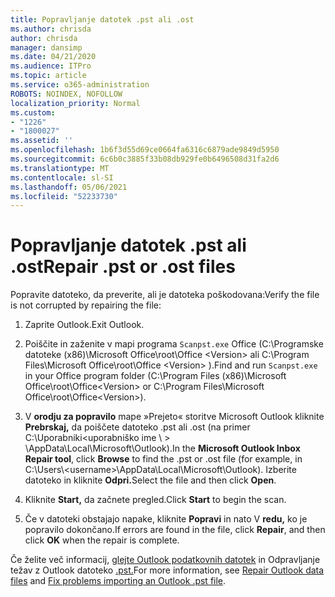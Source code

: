 ```yaml
---
title: Popravljanje datotek .pst ali .ost
ms.author: chrisda
author: chrisda
manager: dansimp
ms.date: 04/21/2020
ms.audience: ITPro
ms.topic: article
ms.service: o365-administration
ROBOTS: NOINDEX, NOFOLLOW
localization_priority: Normal
ms.custom:
- "1226"
- "1800027"
ms.assetid: ''
ms.openlocfilehash: 1b6f3d55d69ce0664fa6316c6879ade9849d5950
ms.sourcegitcommit: 6c6b0c3885f33b08db929fe0b6496508d31fa2d6
ms.translationtype: MT
ms.contentlocale: sl-SI
ms.lasthandoff: 05/06/2021
ms.locfileid: "52233730"
---
```

# <a name="repair-pst-or-ost-files"></a><span data-ttu-id="657aa-102">Popravljanje datotek .pst ali .ost</span><span class="sxs-lookup"><span data-stu-id="657aa-102">Repair .pst or .ost files</span></span>

<span data-ttu-id="657aa-103">Popravite datoteko, da preverite, ali je datoteka poškodovana:</span><span class="sxs-lookup"><span data-stu-id="657aa-103">Verify the file is not corrupted by repairing the file:</span></span>

1. <span data-ttu-id="657aa-104">Zaprite Outlook.</span><span class="sxs-lookup"><span data-stu-id="657aa-104">Exit Outlook.</span></span>

2. <span data-ttu-id="657aa-105">Poiščite in zaženite v mapi programa `Scanpst.exe` Office (C:\Programske datoteke (x86)\Microsoft Office\root\Office \<Version\> ali C:\Program Files\Microsoft Office\root\Office \<Version\> ).</span><span class="sxs-lookup"><span data-stu-id="657aa-105">Find and run `Scanpst.exe` in your Office program folder (C:\Program Files (x86)\Microsoft Office\root\Office\<Version\> or C:\Program Files\Microsoft Office\root\Office\<Version\>).</span></span>

3. <span data-ttu-id="657aa-106">V **orodju za popravilo** mape »Prejeto« storitve Microsoft Outlook kliknite **Prebrskaj,** da poiščete datoteko .pst ali .ost (na primer C:\Uporabniki<uporabniško ime \\ \> \AppData\Local\Microsoft\Outlook).</span><span class="sxs-lookup"><span data-stu-id="657aa-106">In the **Microsoft Outlook Inbox Repair tool**, click **Browse** to find the .pst or .ost file (for example, in C:\Users\\<username\>\AppData\Local\Microsoft\Outlook).</span></span> <span data-ttu-id="657aa-107">Izberite datoteko in kliknite **Odpri.**</span><span class="sxs-lookup"><span data-stu-id="657aa-107">Select the file and then click **Open**.</span></span>

4. <span data-ttu-id="657aa-108">Kliknite **Start,** da začnete pregled.</span><span class="sxs-lookup"><span data-stu-id="657aa-108">Click **Start** to begin the scan.</span></span>

5. <span data-ttu-id="657aa-109">Če v datoteki obstajajo napake, kliknite **Popravi** in nato V **redu,** ko je popravilo dokončano.</span><span class="sxs-lookup"><span data-stu-id="657aa-109">If errors are found in the file, click **Repair**, and then click **OK** when the repair is complete.</span></span>

<span data-ttu-id="657aa-110">Če želite več informacij, [glejte Outlook podatkovnih datotek](https://support.office.com/article/25663bc3-11ec-4412-86c4-60458afc5253) in Odpravljanje težav z Outlook datoteko [.pst.](https://support.office.com/article/2d2e50dc-5c36-4ab2-ab50-f1be733b3d6e)</span><span class="sxs-lookup"><span data-stu-id="657aa-110">For more information, see [Repair Outlook data files](https://support.office.com/article/25663bc3-11ec-4412-86c4-60458afc5253) and [Fix problems importing an Outlook .pst file](https://support.office.com/article/2d2e50dc-5c36-4ab2-ab50-f1be733b3d6e).</span></span>
